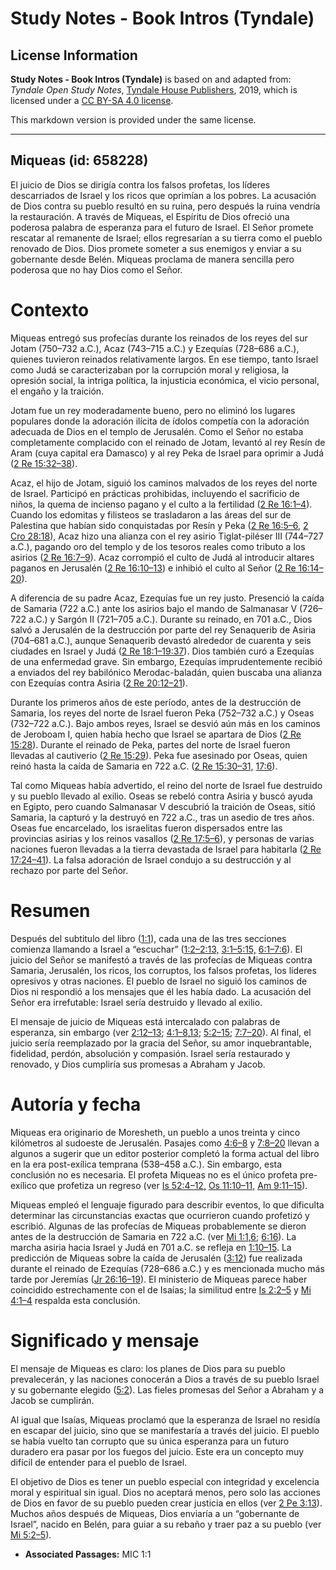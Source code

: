 # Study Notes - Book Intros (Tyndale)

## License Information

**Study Notes - Book Intros (Tyndale)** is based on and adapted from: _Tyndale Open Study Notes_, [Tyndale House Publishers](https://tyndaleopenresources.com/), 2019, which is licensed under a [CC BY-SA 4.0 license](https://creativecommons.org/licenses/by-sa/4.0/legalcode.en).

This markdown version is provided under the same license.



--------------------------------

## Miqueas (id: 658228)

El juicio de Dios se dirigía contra los falsos profetas, los líderes descarriados de Israel y los ricos que oprimían a los pobres. La acusación de Dios contra su pueblo resultó en su ruina, pero después la ruina vendría la restauración. A través de Miqueas, el Espíritu de Dios ofreció una poderosa palabra de esperanza para el futuro de Israel. El Señor promete rescatar al remanente de Israel; ellos regresarían a su tierra como el pueblo renovado de Dios. Dios promete someter a sus enemigos y enviar a su gobernante desde Belén. Miqueas proclama de manera sencilla pero poderosa que no hay Dios como el Señor.

Contexto
========

Miqueas entregó sus profecías durante los reinados de los reyes del sur Jotam (750–732 a.C.), Acaz (743–715 a.C.) y Ezequías (728–686 a.C.), quienes tuvieron reinados relativamente largos. En ese tiempo, tanto Israel como Judá se caracterizaban por la corrupción moral y religiosa, la opresión social, la intriga política, la injusticia económica, el vicio personal, el engaño y la traición.

Jotam fue un rey moderadamente bueno, pero no eliminó los lugares populares donde la adoración ilícita de ídolos competía con la adoración adecuada de Dios en el templo de Jerusalén. Como el Señor no estaba completamente complacido con el reinado de Jotam, levantó al rey Resín de Aram (cuya capital era Damasco) y al rey Peka de Israel para oprimir a Judá ([2 Re 15:32–38](https://ref.ly/2Kgs15:32-2Kgs15:38)).

Acaz, el hijo de Jotam, siguió los caminos malvados de los reyes del norte de Israel. Participó en prácticas prohibidas, incluyendo el sacrificio de niños, la quema de incienso pagano y el culto a la fertilidad ([2 Re 16:1–4](https://ref.ly/2Kgs16:1-2Kgs16:4)). Cuando los edomitas y filisteos se trasladaron a las áreas del sur de Palestina que habían sido conquistadas por Resín y Peka ([2 Re 16:5–6,](https://ref.ly/2Kgs16:5-2Kgs16:6) [2 Cro 28:18](https://ref.ly/2Chr28:18)), Acaz hizo una alianza con el rey asirio Tiglat\-piléser III (744–727 a.C.), pagando oro del templo y de los tesoros reales como tributo a los asirios ([2 Re 16:7–9](https://ref.ly/2Kgs16:7-2Kgs16:9)). Acaz corrompió el culto de Judá al introducir altares paganos en Jerusalén ([2 Re 16:10–13](https://ref.ly/2Kgs16:10-2Kgs16:13)) e inhibió el culto al Señor ([2 Re 16:14–20](https://ref.ly/2Kgs16:14-2Kgs16:20)).

A diferencia de su padre Acaz, Ezequías fue un rey justo. Presenció la caída de Samaria (722 a.C.) ante los asirios bajo el mando de Salmanasar V (726–722 a.C.) y Sargón II (721–705 a.C.). Durante su reinado, en 701 a.C., Dios salvó a Jerusalén de la destrucción por parte del rey Senaquerib de Asiria (704–681 a.C.), aunque Senaquerib devastó alrededor de cuarenta y seis ciudades en Israel y Judá ([2 Re 18:1–19:37](https://ref.ly/2Kgs18:1-2Kgs19:37)). Dios también curó a Ezequías de una enfermedad grave. Sin embargo, Ezequías imprudentemente recibió a enviados del rey babilónico Merodac\-baladán, quien buscaba una alianza con Ezequías contra Asiria ([2 Re 20:12–21](https://ref.ly/2Kgs20:12-2Kgs20:21)).

Durante los primeros años de este período, antes de la destrucción de Samaria, los reyes del norte de Israel fueron Peka (752–732 a.C.) y Oseas (732–722 a.C.). Bajo ambos reyes, Israel se desvió aún más en los caminos de Jeroboam I, quien había hecho que Israel se apartara de Dios ([2 Re 15:28](https://ref.ly/2Kgs15:28)). Durante el reinado de Peka, partes del norte de Israel fueron llevadas al cautiverio ([2 Re 15:29](https://ref.ly/2Kgs15:29)). Peka fue asesinado por Oseas, quien reinó hasta la caída de Samaria en 722 a.C. ([2 Re 15:30–31,](https://ref.ly/2Kgs15:30-2Kgs15:31) [17:6](https://ref.ly/2Kgs17:6)).

Tal como Miqueas había advertido, el reino del norte de Israel fue destruido y su pueblo llevado al exilio. Oseas se rebeló contra Asiria y buscó ayuda en Egipto, pero cuando Salmanasar V descubrió la traición de Oseas, sitió Samaria, la capturó y la destruyó en 722 a.C., tras un asedio de tres años. Oseas fue encarcelado, los israelitas fueron dispersados entre las provincias asirias y los reinos vasallos ([2 Re 17:5–6](https://ref.ly/2Kgs17:5-2Kgs17:6)), y personas de varias naciones fueron llevadas a la tierra devastada de Israel para habitarla ([2 Re 17:24–41](https://ref.ly/2Kgs17:24-2Kgs17:41)). La falsa adoración de Israel condujo a su destrucción y al rechazo por parte del Señor.

Resumen
=======

Después del subtitulo del libro ([1:1](https://ref.ly/Mic1:1)), cada una de las tres secciones comienza llamando a Israel a “escuchar” ([1:2–2:13,](https://ref.ly/Mic1:2-Mic2:13) [3:1–5:15,](https://ref.ly/Mic3:1-Mic5:15) [6:1–7:6](https://ref.ly/Mic6:1-Mic7:6)). El juicio del Señor se manifestó a través de las profecías de Miqueas contra Samaria, Jerusalén, los ricos, los corruptos, los falsos profetas, los líderes opresivos y otras naciones. El pueblo de Israel no siguió los caminos de Dios ni respondió a los mensajes que él les había dado. La acusación del Señor era irrefutable: Israel sería destruido y llevado al exilio.

El mensaje de juicio de Miqueas está intercalado con palabras de esperanza, sin embargo (ver [2:12–13](https://ref.ly/Mic2:12-Mic2:13); [4:1–8](https://ref.ly/Mic4:1-Mic4:8),[13](https://ref.ly/Mic4:13); [5:2–15](https://ref.ly/Mic5:2-Mic5:15); [7:7–20](https://ref.ly/Mic7:7-Mic7:20)). Al final, el juicio sería reemplazado por la gracia del Señor, su amor inquebrantable, fidelidad, perdón, absolución y compasión. Israel sería restaurado y renovado, y Dios cumpliría sus promesas a Abraham y Jacob.

Autoría y fecha
===============

Miqueas era originario de Moresheth, un pueblo a unos treinta y cinco kilómetros al sudoeste de Jerusalén. Pasajes como [4:6–8](https://ref.ly/Mic4:6-Mic4:8) y [7:8–20](https://ref.ly/Mic7:8-Mic7:20) llevan a algunos a sugerir que un editor posterior completó la forma actual del libro en la era post\-exílica temprana (538–458 a.C.). Sin embargo, esta conclusión no es necesaria. El profeta Miqueas no es el único profeta pre\-exílico que profetiza un regreso (ver [Is 52:4–12,](https://ref.ly/Isa52:4-Isa52:12) [Os 11:10–11,](https://ref.ly/Hos11:10-Hos11:11) [Am 9:11–15](https://ref.ly/Amos9:11-Amos9:15)).

Miqueas empleó el lenguaje figurado para describir eventos, lo que dificulta determinar las circunstancias exactas que ocurrieron cuando profetizó y escribió. Algunas de las profecías de Miqueas probablemente se dieron antes de la destrucción de Samaria en 722 a.C. (ver [Mi 1:1](https://ref.ly/Mic1:1),[6](https://ref.ly/Mic1:6); [6:16](https://ref.ly/Mic6:16)). La marcha asiria hacia Israel y Judá en 701 a.C. se refleja en [1:10–15](https://ref.ly/Mic1:10-Mic1:15). La predicción de Miqueas sobre la caída de Jerusalén ([3:12](https://ref.ly/Mic3:12)) fue realizada durante el reinado de Ezequías (728–686 a.C.) y es mencionada mucho más tarde por Jeremías ([Jr 26:16–19](https://ref.ly/Jer26:16-Jer26:19)). El ministerio de Miqueas parece haber coincidido estrechamente con el de Isaías; la similitud entre [Is 2:2–5](https://ref.ly/Isa2:2-Isa2:5) y [Mi 4:1–4](https://ref.ly/Mic4:1-Mic4:4) respalda esta conclusión.

Significado y mensaje
=====================

El mensaje de Miqueas es claro: los planes de Dios para su pueblo prevalecerán, y las naciones conocerán a Dios a través de su pueblo Israel y su gobernante elegido ([5:2](https://ref.ly/Mic5:2)). Las fieles promesas del Señor a Abraham y a Jacob se cumplirán.

Al igual que Isaías, Miqueas proclamó que la esperanza de Israel no residía en escapar del juicio, sino que se manifestaría a través del juicio. El pueblo se había vuelto tan corrupto que su única esperanza para un futuro duradero era pasar por los fuegos del juicio. Este era un concepto muy difícil de entender para el pueblo de Israel.

El objetivo de Dios es tener un pueblo especial con integridad y excelencia moral y espiritual sin igual. Dios no aceptará menos, pero solo las acciones de Dios en favor de su pueblo pueden crear justicia en ellos (ver [2 Pe 3:13](https://ref.ly/2Pet3:13)). Muchos años después de Miqueas, Dios enviaría a un “gobernante de Israel”, nacido en Belén, para guiar a su rebaño y traer paz a su pueblo (ver [Mi 5:2–5](https://ref.ly/Mic5:2-Mic5:5)).

* **Associated Passages:** MIC 1:1

